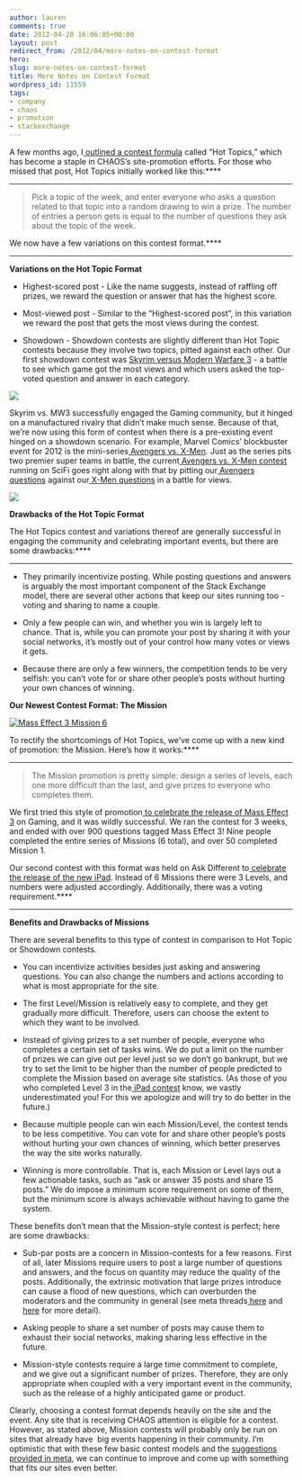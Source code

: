 ```yaml
---
author: lauren
comments: true
date: 2012-04-20 16:06:05+00:00
layout: post
redirect_from: /2012/04/more-notes-on-contest-format
hero: 
slug: more-notes-on-contest-format
title: More Notes on Contest Format
wordpress_id: 11559
tags:
- company
- chaos
- promotion
- stackexchange
---
```


A few months ago, I[ outlined a contest formula](http://blog.stackoverflow.com/2012/01/hot-topics-a-contest-formula-that-works/) called “Hot Topics,” which has become a staple in CHAOS’s site-promotion efforts. For those who missed that post, Hot Topics initially worked like this:****
****


<blockquote>
Pick a topic of the week, and enter everyone who asks a question related to that topic into a random drawing to win a prize. The number of entries a person gets is equal to the number of questions they ask about the topic of the week.
</blockquote>


We now have a few variations on this contest format.****
****


**Variations on the Hot Topic Format**






	
  * Highest-scored post - Like the name suggests, instead of raffling off prizes, we reward the question or answer that has the highest score.

	
  * Most-viewed post - Similar to the “Highest-scored post”, in this variation we reward the post that gets the most views during the contest.

	
  * Showdown - Showdown contests are slightly different than Hot Topic contests because they involve two topics, pitted against each other. Our first showdown contest was [Skyrim versus Modern Warfare 3](http://skyrimvsmw3.com/) - a battle to see which game got the most views and which users asked the top-voted question and answer in each category.




****[![](https://lh5.googleusercontent.com/RptkTR1y5XnpaDWLGeMT1sYukIepMTuBYsT8ZcIyZOCNq9VtWgSJmk4E5JpeFs3ka145DlIHc2aZ1dH00pXEXOAMa1x1NA_u8F8ipw77rLklQ58UQic)](http://skyrimvsmw3.com/)****


Skyrim vs. MW3 successfully engaged the Gaming community, but it hinged on a manufactured rivalry that didn’t make much sense. Because of that, we’re now using this form of contest when there is a pre-existing event hinged on a showdown scenario. For example, Marvel Comics’ blockbuster event for 2012 is the mini-series[ Avengers vs. X-Men](http://marvel.com/comic_books/issue/41188/avengers_vs_x-men_2012_1). Just as the series pits two premier super teams in battle, the current[ Avengers vs. X-Men contest](http://avx.stackshowdown.com/) running on SciFi goes right along with that by pitting our[ Avengers questions](http://scifi.stackexchange.com/questions/tagged/avengers) against our[ X-Men questions](http://scifi.stackexchange.com/questions/tagged/x-men) in a battle for views.


[![](https://i.stack.imgur.com/nr8VU.png)](http://blog.stackoverflow.com/2012/04/more-notes-on-contest-format/avx/)




**Drawbacks of the Hot Topic Format**


The Hot Topics contest and variations thereof are generally successful in engaging the community and celebrating important events, but there are some drawbacks:****
****



	
  * They primarily incentivize posting. While posting questions and answers is arguably the most important component of the Stack Exchange model, there are several other actions that keep our sites running too - voting and sharing to name a couple.

	
  * Only a few people can win, and whether you win is largely left to chance. That is, while you can promote your post by sharing it with your social networks, it’s mostly out of your control how many votes or views it gets.

	
  * Because there are only a few winners, the competition tends to be very selfish: you can’t vote for or share other people’s posts without hurting your own chances of winning.




**Our Newest Contest Format: The Mission**




[![Mass Effect 3 Mission 6](https://i.stack.imgur.com/Iwz4D.png)](http://blog.stackoverflow.com/2012/04/more-notes-on-contest-format/mission6/)


To rectify the shortcomings of Hot Topics, we’ve come up with a new kind of promotion: the Mission. Here’s how it works:****
****


<blockquote>
The Mission promotion is pretty simple: design a series of levels, each one more difficult than the last, and give prizes to everyone who completes them.
</blockquote>


We first tried this style of promotion[ to celebrate the release of Mass Effect 3](http://me3missions.com/) on Gaming, and it was wildly successful. We ran the contest for 3 weeks, and ended with over 900 questions tagged Mass Effect 3! Nine people completed the entire series of Missions (6 total), and over 50 completed Mission 1.

Our second contest with this format was held on Ask Different to[ celebrate the release of the new iPad](http://thenewipadishere.com/). Instead of 6 Missions there were 3 Levels, and numbers were adjusted accordingly. Additionally, there was a voting requirement.****
****


**Benefits and Drawbacks of Missions**


There are several benefits to this type of contest in comparison to Hot Topic or Showdown contests.



	
  * You can incentivize activities besides just asking and answering questions. You can also change the numbers and actions according to what is most appropriate for the site.

	
  * The first Level/Mission is relatively easy to complete, and they get gradually more difficult. Therefore, users can choose the extent to which they want to be involved.

	
  * Instead of giving prizes to a set number of people, everyone who completes a certain set of tasks wins. We do put a limit on the number of prizes we can give out per level just so we don’t go bankrupt, but we try to set the limit to be higher than the number of people predicted to complete the Mission based on average site statistics. (As those of you who completed Level 3 in the[ iPad contest](http://thenewipadishere.com/) know, we vastly underestimated you! For this we apologize and will try to do better in the future.)

	
  * Because multiple people can win each Mission/Level, the contest tends to be less competitive. You can vote for and share other people’s posts without hurting your own chances of winning, which better preserves the way the site works naturally.

	
  * Winning is more controllable. That is, each Mission or Level lays out a few actionable tasks, such as “ask or answer 35 posts and share 15 posts.” We do impose a minimum score requirement on some of them, but the minimum score is always achievable without having to game the system.


These benefits don’t mean that the Mission-style contest is perfect; here are some drawbacks:

	
  * Sub-par posts are a concern in Mission-contests for a few reasons. First of all, later Missions require users to post a large number of questions and answers, and the focus on quantity may reduce the quality of the posts. Additionally, the extrinsic motivation that large prizes introduce can cause a flood of new questions, which can overburden the moderators and the community in general (see meta threads[ here](http://meta.apple.stackexchange.com/questions/1240/does-the-current-competition-bring-out-the-worst-in-users) and[ here](http://meta.apple.stackexchange.com/questions/1197/how-do-we-keep-the-exciting-promotion-from-reducing-the-quality-of-the-site) for more detail).

	
  * Asking people to share a set number of posts may cause them to exhaust their social networks, making sharing less effective in the future.

	
  * Mission-style contests require a large time commitment to complete, and we give out a significant number of prizes. Therefore, they are only appropriate when coupled with a very important event in the community, such as the release of a highly anticipated game or product.


Clearly, choosing a contest format depends heavily on the site and the event. Any site that is receiving CHAOS attention is eligible for a contest. However, as stated above, Mission contests will probably only be run on sites that already have  big events happening in their community. I’m optimistic that with these few basic contest models and the [suggestions provided in meta](http://meta.apple.stackexchange.com/q/1260/13125), we can continue to improve and come up with something that fits our sites even better.
